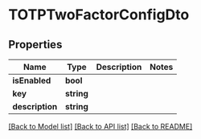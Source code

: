 # TOTPTwoFactorConfigDto

## Properties
Name | Type | Description | Notes
------------ | ------------- | ------------- | -------------
**isEnabled** | **bool** |  | 
**key** | **string** |  | 
**description** | **string** |  | 

[[Back to Model list]](../../README.md#documentation-for-models) [[Back to API list]](../../README.md#documentation-for-api-endpoints) [[Back to README]](../../README.md)


